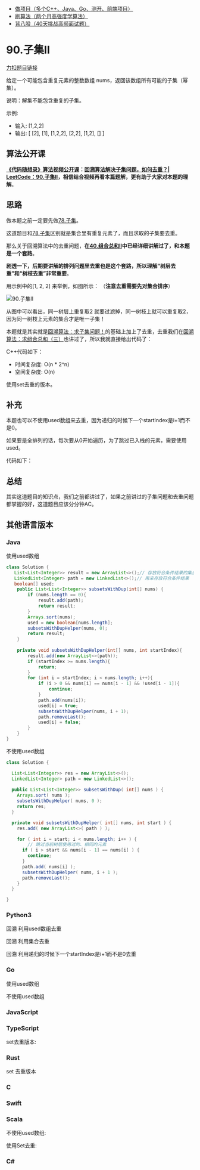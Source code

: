* [做项目（多个C++、Java、Go、测开、前端项目）](https://www.programmercarl.com/other/kstar.html)
* [刷算法（两个月高强度学算法）](https://www.programmercarl.com/xunlian/xunlianying.html)
* [背八股（40天挑战高频面试题）](https://www.programmercarl.com/xunlian/bagu.html)

# 90.子集II

[力扣题目链接](https://leetcode.cn/problems/subsets-ii/)

给定一个可能包含重复元素的整数数组 nums，返回该数组所有可能的子集（幂集）。

说明：解集不能包含重复的子集。

示例:
* 输入: [1,2,2]
* 输出:
[
  [2],
  [1],
  [1,2,2],
  [2,2],
  [1,2],
  []
]

## 算法公开课

**[《代码随想录》算法视频公开课](https://programmercarl.com/other/gongkaike.html)：[回溯算法解决子集问题，如何去重？| LeetCode：90.子集II](https://www.bilibili.com/video/BV1vm4y1F71J/)，相信结合视频再看本篇题解，更有助于大家对本题的理解**。

## 思路

做本题之前一定要先做[78.子集](https://programmercarl.com/0078.子集.html)。

这道题目和[78.子集](https://programmercarl.com/0078.子集.html)区别就是集合里有重复元素了，而且求取的子集要去重。

那么关于回溯算法中的去重问题，**在[40.组合总和II](https://programmercarl.com/0040.组合总和II.html)中已经详细讲解过了，和本题是一个套路**。

**剧透一下，后期要讲解的排列问题里去重也是这个套路，所以理解“树层去重”和“树枝去重”非常重要**。

用示例中的[1, 2, 2] 来举例，如图所示： （**注意去重需要先对集合排序**）

![90.子集II](https://file1.kamacoder.com/i/algo/20201124195411977.png)

从图中可以看出，同一树层上重复取2 就要过滤掉，同一树枝上就可以重复取2，因为同一树枝上元素的集合才是唯一子集！

本题就是其实就是[回溯算法：求子集问题！](https://programmercarl.com/0078.子集.html)的基础上加上了去重，去重我们在[回溯算法：求组合总和（三）](https://programmercarl.com/0040.组合总和II.html)也讲过了，所以我就直接给出代码了：

C++代码如下：

* 时间复杂度: O(n * 2^n)
* 空间复杂度: O(n)

使用set去重的版本。

## 补充

本题也可以不使用used数组来去重，因为递归的时候下一个startIndex是i+1而不是0。

如果要是全排列的话，每次要从0开始遍历，为了跳过已入栈的元素，需要使用used。

代码如下：

## 总结

其实这道题目的知识点，我们之前都讲过了，如果之前讲过的子集问题和去重问题都掌握的好，这道题目应该分分钟AC。

## 其他语言版本

### Java  
使用used数组
```java
class Solution {
   List<List<Integer>> result = new ArrayList<>();// 存放符合条件结果的集合
   LinkedList<Integer> path = new LinkedList<>();// 用来存放符合条件结果
   boolean[] used;
    public List<List<Integer>> subsetsWithDup(int[] nums) {
        if (nums.length == 0){
            result.add(path);
            return result;
        }
        Arrays.sort(nums);
        used = new boolean[nums.length];
        subsetsWithDupHelper(nums, 0);
        return result;
    }
    
    private void subsetsWithDupHelper(int[] nums, int startIndex){
        result.add(new ArrayList<>(path));
        if (startIndex >= nums.length){
            return;
        }
        for (int i = startIndex; i < nums.length; i++){
            if (i > 0 && nums[i] == nums[i - 1] && !used[i - 1]){
                continue;
            }
            path.add(nums[i]);
            used[i] = true;
            subsetsWithDupHelper(nums, i + 1);
            path.removeLast();
            used[i] = false;
        }
    }
}
```

不使用used数组
```java
class Solution {

  List<List<Integer>> res = new ArrayList<>();
  LinkedList<Integer> path = new LinkedList<>();
  
  public List<List<Integer>> subsetsWithDup( int[] nums ) {
    Arrays.sort( nums );
    subsetsWithDupHelper( nums, 0 );
    return res;
  }

  private void subsetsWithDupHelper( int[] nums, int start ) {
    res.add( new ArrayList<>( path ) );

    for ( int i = start; i < nums.length; i++ ) {
        // 跳过当前树层使用过的、相同的元素
      if ( i > start && nums[i - 1] == nums[i] ) {
        continue;
      }
      path.add( nums[i] );
      subsetsWithDupHelper( nums, i + 1 );
      path.removeLast();
    }
  }

}
```

### Python3

回溯 利用used数组去重

回溯 利用集合去重

回溯 利用递归的时候下一个startIndex是i+1而不是0去重

### Go 

使用used数组

不使用used数组

### JavaScript 

### TypeScript

set去重版本:

### Rust

set 去重版本

### C 

### Swift

### Scala

不使用used数组:

使用Set去重:

### C#

